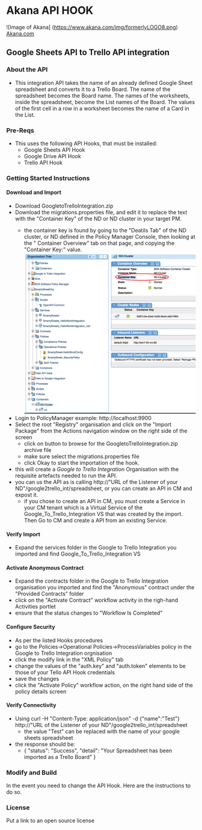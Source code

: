 # Akana API HOOK
![Image of Akana] 
(https://www.akana.com/img/formerlyLOGO8.png) 
[Akana.com](http://akana.com)

## Google Sheets API to Trello API integration
### About the API
- This integration API takes the name of an already defined Google Sheet spreadsheet and converts it to a Trello Board. The name of the spreadsheet becomes the Board name. The names of the worksheets, inside the spreadsheet, become the List names of the Board. The values of the first cell in a row in a worksheet becomes the name of a Card in the List.

### Pre-Reqs
- This uses the following API Hooks, that must be installed:
    + Google Sheets API Hook
    + Google Drive API Hook
    + Trello API Hook

### Getting Started Instructions
#### Download and Import
- Download GoogletoTrelloIntegration.zip
- Download the migrations.properties file, and edit it to replace the <replace this with your key> text with the "Container Key" of the ND or ND cluster in your target PM.
    - the container key is found by going to the "Deatils Tab" of the ND cluster, or ND defined in the Policy Manager Console, then looking at the " Container Overview" tab on that page, and copying the "Container Key:" value. ![container key screenshot](https://github.com/pogo61/Google-Sheets-API-Integration/blob/master/Screen%20Shot%202015-03-18%20at%2011.24.45%20am.png "ND Container Key")
- Login to PolicyManager  example: http://localhost:9900
- Select the root "Registry" organisation and click on the "Import Package" from the Actions navigation window on the right side of the screen
  - click on button to browse for the GoogletoTrelloIntegration.zip archive file 
  - make sure select the migrations.properties file 
  - click Okay to start the importation of the hook.
- this will create a *Google to Trello Integration* Organisation with the requisite artefacts needed to run the API.
- you can us the API as is calling http://"URL of the Listener of your ND"/google2trello_int/spreadsheet, or you can create an API in CM and expost it.
    - if you chose to create an API in CM, you must create a Service in your CM tenant which is a Virtual Service of the Google_To_Trello_Integration VS that was created by the import. Then Go to CM and create a API from an existing Service.

#### Verify Import
- Expand the services folder in the Google to Trello Integration you imported and find Google_To_Trello_Integration VS

#### Activate Anonymous Contract
- Expand the contracts folder in the Google to Trello Integration organisation you imported and find the "Anonymous" contract under the "Provided Contracts" folder
- click on the "Activate Contract" workflow activity in the righ-hand Activities portlet
- ensure that the status changes to "Workflow Is Completed"

#### Configure Security
- As per the listed Hooks procedures
- go to the Policies->Operational Policies->ProcessVariables policy in the Google to Trello Integration orgnisation
- click the modify link in the "XML Policy" tab
- change the values of the "auth.key" and "auth.token" elements to be those of your Tello API Hook credentials
- save the changes
- click the "Activate Policy" workflow action, on the right hand side of the policy details screen

#### Verify Connectivity
- Using  curl  -H "Content-Type: application/json" -d {"name":"Test"} http://"URL of the Listener of your ND"/google2trello_int/spreadsheet
    -  the value "Test" can be replaced with the name of your google sheets spreadsheet 
-  the response should be: 
    +  {
            "status": "Success",
            "detail": "Your Spreadsheet has been imported as a Trello Board"
        }

### Modify and Build
In the event you need to change the API Hook.   Here are the instructions to do so. 

### License
Put a link to an open source license

